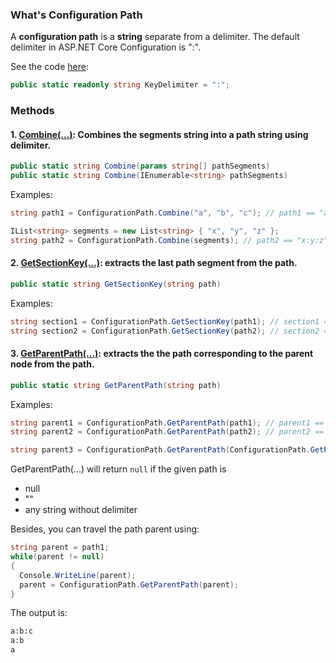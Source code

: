 ### What's Configuration Path

A <strong> configuration path</strong> is a **string** separate from a delimiter. The default delimiter in ASP.NET Core Configuration is ":".

See the code [here](https://github.com/aspnet/Configuration/blob/dev/src/Microsoft.Extensions.Configuration.Abstractions/ConfigurationPath.cs#L17):
```C#
public static readonly string KeyDelimiter = ":";
```

### Methods
#### 1. [Combine(...)](https://github.com/aspnet/Configuration/blob/dev/src/Microsoft.Extensions.Configuration.Abstractions/ConfigurationPath.cs#L24): Combines the segments string into a path string using delimiter.
```C#
public static string Combine(params string[] pathSegments)
public static string Combine(IEnumerable<string> pathSegments)
```

Examples:
```C#
string path1 = ConfigurationPath.Combine("a", "b", "c"); // path1 == "a:b:c"

IList<string> segments = new List<string> { "x", "y", "z" };
string path2 = ConfigurationPath.Combine(segments); // path2 == "x:y:z"

```

#### 2. [GetSectionKey(...)](https://github.com/aspnet/Configuration/blob/dev/src/Microsoft.Extensions.Configuration.Abstractions/ConfigurationPath.cs#L52): extracts the last path segment from the path.
```C#
public static string GetSectionKey(string path)
```

Examples:
```C#
string section1 = ConfigurationPath.GetSectionKey(path1); // section1 == "c"
string section2 = ConfigurationPath.GetSectionKey(path2); // section2 == "z"
```

#### 3. [GetParentPath(...)](https://github.com/aspnet/Configuration/blob/dev/src/Microsoft.Extensions.Configuration.Abstractions/ConfigurationPath.cs#L68): extracts the the path corresponding to the parent node from the path.
```C#
public static string GetParentPath(string path)
```

Examples:
```C#
string parent1 = ConfigurationPath.GetParentPath(path1); // parent1 == "a:b"
string parent2 = ConfigurationPath.GetParentPath(path2); // parent2 == "x:y"

string parent3 = ConfigurationPath.GetParentPath(ConfigurationPath.GetParentPath(path1)); // parent3 == "a"
```

GetParentPath(...) will return `null` if the given path is
- null
- ""
- any string without delimiter
  
Besides, you can travel the path parent using:
```C#
string parent = path1;
while(parent != null)
{
  Console.WriteLine(parent);
  parent = ConfigurationPath.GetParentPath(parent);
}
```

The output is:
```txt
a:b:c
a:b
a
```
